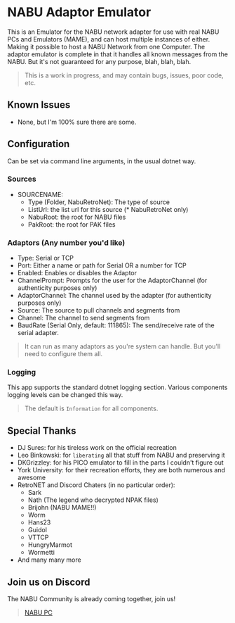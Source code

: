 ﻿# NABU Adaptor Emulator

This is an Emulator for the NABU network adapter for use with real NABU PCs and Emulators (MAME),
and can host multiple instances of either. Making it possible to host a NABU Network from one
Computer. The adaptor emulator is complete in that it handles all known messages from the NABU.
But it's not guaranteed for any purpose, blah, blah, blah.

> This is a work in progress, and may contain bugs, issues, poor code, etc.

## Known Issues

- None, but I'm 100% sure there are some.

## Configuration

Can be set via command line arguments, in the usual dotnet way.

### Sources

- SOURCENAME:
  - Type (Folder, NabuRetroNet): The type of source
  - ListUrl: the list url for this source (* NabuRetroNet only)
  - NabuRoot: the root for NABU files
  - PakRoot: the root for PAK files

### Adaptors (Any number you'd like)

- Type: Serial or TCP
- Port: Either a name or path for Serial OR a number for TCP
- Enabled: Enables or disables the Adaptor
- ChannelPrompt: Prompts for the user for the AdaptorChannel (for authenticity purposes only)
- AdaptorChannel: The channel used by the adapter (for authenticity purposes only)
- Source: The source to pull channels and segments from
- Channel: The channel to send segments from
- BaudRate (Serial Only, default: 111865): The send/receive rate of the serial adapter.

> It can run as many adaptors as you're system can handle. But you'll need to configure them all.

### Logging

This app supports the standard dotnet logging section. Various components logging levels can be changed
this way.

> The default is `Information` for all components.

## Special Thanks

- DJ Sures: for his tireless work on the official recreation
- Leo Binkowski: for `liberating` all that stuff from NABU and preserving it
- DKGrizzley: for his PICO emulator to fill in the parts I couldn't figure out
- York University: for their recreation efforts, they are both numerous and awesome
- RetroNET and Discord Chaters (in no particular order):
  - Sark
  - Nath (The legend who decrypted NPAK files)
  - Brijohn (NABU MAME!!)
  - Worm
  - Hans23
  - Guidol
  - VTTCP
  - HungryMarmot
  - Wormetti
- And many many more

## Join us on Discord

The NABU Community is already coming together, join us!

> [NABU PC](https://discord.gg/NgxTXvND2A)
